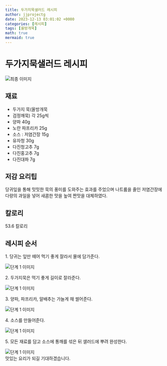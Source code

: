 ```yaml
---
title: 두가지묵샐러드 레시피
author: jjprojectg
date: 2023-12-13 03:01:02 +0000
categories: [레시피]
tags: [올방개묵]
math: true
mermaid: true
---
```

<meta name="og:type" content="website"/>
<meta charset="UTF-8"/>
<div class="header">
  <h1>두가지묵샐러드 레시피</h1>
</div>

<div class="container my-4">
  <div class="row">
    <div class="col-12 col-md-6">
      <div class="recipe-image">
        <img src="http://www.foodsafetykorea.go.kr/uploadimg/cook/10_00364_2.png" class="step-image" alt="최종 이미지"/>
      </div>
    </div>
    <div class="col-12 col-md-6">
      <div class="ingredients">
        <h2>재료</h2>
        <ul class="card">
          <li> 두가지 묵(올방개묵 </li>
          <li>  검정깨묵) 각 25g씩 </li>
          <li> 양파 40g </li>
          <li>  노란 파프리카 25g </li>
          <li> 소스 : 저염간장 15g </li>
          <li>  유자청 30g </li>
          <li>  다진청고추 7g </li>
          <li>  다진홍고추 7g </li>
          <li>  다진대파 7g </li>
</ul>
      </div>
    </div>
    <div class="col-12 col-md-6">
      <div class="ingredients">
        <h2>저감 요리팁</h2>
        <div class="card"> 
          <p>
            당귀잎을 통해 밋밋한 묵의 풍미를 도와주는 효과를 주었으며 나트륨을 줄인 저염간장에
다량의 과일을 넣어 새콤한 맛을 높여 짠맛을 대체하였다.
          </p>
        </div>
      </div>
      <div class="ingredients">
        <h2>칼로리</h2>
        <div class="card"> 
          <p>
            53.6 칼로리
          </p>
        </div>
      </div>
    </div>
  </div>

  <h2 class="my-4">레시피 순서</h2>
  <div class="card recipe-card">
    <div class="card-body recipe-step">
      <p class="card-text step-description">1. 당귀는 잎만 떼어 먹기 좋게 잘라서 물에
담가준다.</p>
      <img src="http://www.foodsafetykorea.go.kr/uploadimg/cook/20_00364_01.png" alt="단계 1 이미지" class="step-image"/>
    </div>
  </div>
  <div class="card recipe-card">
    <div class="card-body recipe-step">
      <p class="card-text step-description">2. 두가지묵은 먹기 좋게 길이로 잘라준다.</p>
      <img src="http://www.foodsafetykorea.go.kr/uploadimg/cook/20_00364_02.png" alt="단계 1 이미지" class="step-image"/>
    </div>
  </div>
  <div class="card recipe-card">
    <div class="card-body recipe-step">
      <p class="card-text step-description">3. 양파, 파프리카, 알배추는 가늘게 채 썰어준다.</p>
      <img src="http://www.foodsafetykorea.go.kr/uploadimg/cook/20_00364_03.png" alt="단계 1 이미지" class="step-image"/>
    </div>
  </div>
  <div class="card recipe-card">
    <div class="card-body recipe-step">
      <p class="card-text step-description">4. 소스를 만들어준다.</p>
      <img src="http://www.foodsafetykorea.go.kr/uploadimg/cook/20_00364_04.png" alt="단계 1 이미지" class="step-image"/>
    </div>
  </div>
  <div class="card recipe-card">
    <div class="card-body recipe-step">
      <p class="card-text step-description">5. 모든 재료를 담고 소스에 통깨를 섞은 뒤
샐러드에 뿌려 완성한다.</p>
      <img src="http://www.foodsafetykorea.go.kr/uploadimg/cook/20_00364_05.png" alt="단계 1 이미지" class="step-image"/>
    </div>
  </div>

</div>
맛있는 요리가 되길 기대하겠습니다.
